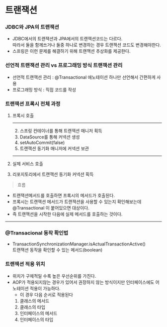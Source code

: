 # 트랜잭션

### JDBC와 JPA의 트랜잭션
- JDBC에서의 트랜잭션과 JPA에서의 트랜잭션코드는 다르다.  
따라서 둘을 함께쓰거나 둘중 하나로 변경하는 경우 트랜잭션 코드도 변경해야한다.  
- 스프링은 이런 문제를 해결하기 위해 트랜잭션 추상화를 제공한다.

### 선언적 트랜잭션 관리 vs 프로그래밍 방식 트랜잭션 관리
- 선언적 트랜잭션 관리 : @Transactional 애노테이션 하나만 선언해서 간편하게 사용
- 프로그래밍 방식 : 직접 코드를 작성

### 트랜잭션 프록시 전체 과정
1. 프록시 호출

    ---
    2. 스프링 컨테이너를 통해 트랜잭션 매니저 획득
    3. DataSource를 통해 커넥션 생성
    4. setAutoCommit(false)
    5. 트랜잭션 동기화 매니저에 커넥션 보관

    ---
6. 실제 서비스 호출
7. 리포지토리에서 트랜잭션 동기화 커넥션 획득

> 흐름
* 트랜잭션메서드를 호출하면 프록시의 메서드가 호출된다.
* 프록시는 트랜잭션 메서드가 트랜잭션을 사용할 수 있는지 확인해보는데 @Transactional 이 붙어있으면 대상이다.
* 즉 트랜잭션을 시작한 다음에 실제 메서드를 호출하는 것이다.

---

### @Transacional 동작 확인법
- TransactionSynchronizationManager.isActualTransactionActive()  
트랜잭션 동작을 확인할 수 있는 메서드(boolean)

### 트랜잭션 적용 위치
- 위치가 구체적일 수록 높은 우선순위를 가진다.  
- AOP가 적용되지않는 경우가 있어서 권장하지 않는 방식이지만 인터페이스에도 어노테이션 적용이 가능하다.
    - 이 경우 다음 순서로 적용된다
    1. 클래스의 메서드
    2. 클래스의 타입
    3. 인터페이스의 메서드
    4. 인터페이스의 타입
